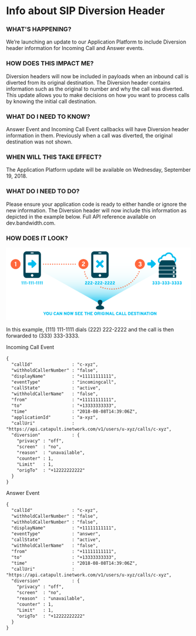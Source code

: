 # Info about SIP Diversion Header

### WHAT'S HAPPENING?

We’re launching an update to our Application Platform to include Diversion header information for Incoming Call and Answer events.

### HOW DOES THIS IMPACT ME?

Diversion headers will now be included in payloads when an inbound call is diverted from its original destination. The Diversion header contains information such as the original to number and why the call was diverted. This update allows you to make decisions on how you want to process calls by knowing the initial call destination.

### WHAT DO I NEED TO KNOW?

Answer Event and Incoming Call Event callbacks will have Diversion header information in them. Previously when a call was diverted, the original destination was not shown.

### WHEN WILL THIS TAKE EFFECT?

The Application Platform update will be available on Wednesday, September 19, 2018.

### WHAT DO I NEED TO DO?

Please ensure your application code is ready to either handle or ignore the new information. The Diversion header will now include this information as depicted in the example below. Full API reference available on dev.bandwidth.com.

### HOW DOES IT LOOK?

![SIP-Diversion-Graphic](../images/SIP-Diversion-Graphic.png)

In this example, (111) 111-1111 dials (222) 222-2222 and the call is then forwarded to (333) 333-3333.

Incoming Call Event
```
{
  "callId"               : "c-xyz",
  "withholdCallerNumber" : "false",
  "displayName"          : "+11111111111",
  "eventType"            : "incomingcall",
  "callState"            : "active",
  "withholdCallerName"   : "false",
  "from"                 : "+11111111111",
  "to"                   : "+13333333333",
  "time"                 : "2018-08-08T14:39:06Z",
  "applicationId"        : "a-xyz",
  "callUri"              : "https://api.catapult.inetwork.com/v1/users/u-xyz/calls/c-xyz",
  "diversion"            : {
    "privacy" : "off",
    "screen"  : "no",
    "reason"  : "unavailable",
    "counter" : 1,
    "Limit"   : 1,
    "origTo"  : "+12222222222"
  }
}
```

Answer Event
```
{
  "callId"               : "c-xyz",
  "withholdCallerNumber" : "false",
  "withholdCallerNumber" : "false",
  "displayName"          : "+11111111111",
  "eventType"            : "answer",
  "callState"            : "active",
  "withholdCallerName"   : "false",
  "from"                 : "+11111111111",
  "to"                   : "+13333333333",
  "time"                 : "2018-08-08T14:39:06Z",
  "callUri"              : "https://api.catapult.inetwork.com/v1/users/u-xyz/calls/c-xyz",
  "diversion"            : {
    "privacy" : "off",
    "screen"  : "no",
    "reason"  : "unavailable",
    "counter" : 1,
    "Limit"   : 1,
    "origTo"  : "+12222222222"
  }
}
```
